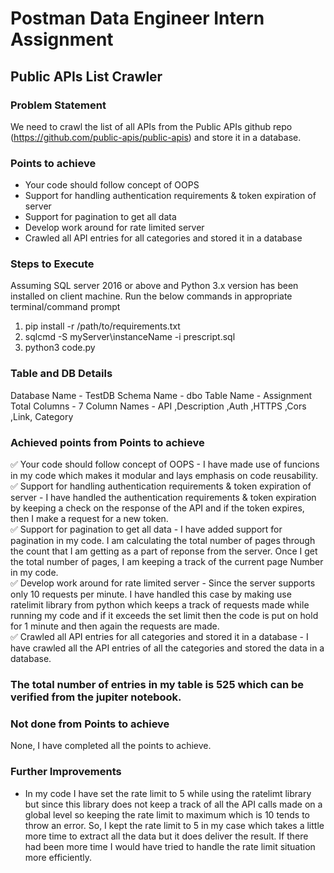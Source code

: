 # Postman Data Engineer Intern Assignment
## Public APIs List Crawler

### Problem Statement
We need to crawl the list of all APIs from the Public APIs github repo (https://github.com/public-apis/public-apis) and store it in a database.

### Points to achieve
- Your code should follow concept of OOPS
- Support for handling authentication requirements & token expiration of server
- Support for pagination to get all data
- Develop work around for rate limited server
- Crawled all API entries for all categories and stored it in a database

### Steps to Execute
Assuming SQL server 2016 or above and Python 3.x version has been installed on client machine.
Run the below commands in appropriate terminal/command prompt

1) pip install -r /path/to/requirements.txt
2) sqlcmd -S myServer\instanceName -i prescript.sql
3) python3 code.py

### Table  and DB Details
Database Name - TestDB
Schema Name - dbo
Table Name - Assignment
Total Columns - 7
Column Names - API ,Description ,Auth ,HTTPS ,Cors ,Link, Category

### Achieved points from Points to achieve


✅ Your code should follow concept of OOPS - I have made use of funcions in my code which makes it modular and lays emphasis on code reusability.<br>
✅ Support for handling authentication requirements & token expiration of server - I have handled the authentication requirements & token expiration by keeping a check on the response of the API and if the token expires, then I make a request for a new token.<br>
✅ Support for pagination to get all data - I have added support for pagination in my code. I am calculating the total number of pages through the count that I am getting as a part of reponse from the server. Once I get the total number of pages, I am keeping a track of the current page Number in my code.<br>
✅ Develop work around for rate limited server - Since the server supports only 10 requests per minute. I have handled this case by making use ratelimit library from python which keeps a track of requests made while running my code and if it exceeds the set limit then the code is put on hold for 1 minute and then again the requests are made.<br>
✅ Crawled all API entries for all categories and stored it in a database - I have crawled all the API entries of all the categories and stored the data in a database.<br>

### The total number of entries in my table is 525 which can be verified from the jupiter notebook.

### Not done from Points to achieve 
None, I have completed all the points to achieve.

### Further Improvements
- In my code I have set the rate limit to 5 while using the ratelimt library but since this library does not keep a track of all the API calls made on a global level so keeping the rate limit to maximum which is 10 tends to throw an error. So, I kept the rate limit to 5 in my case which takes a little more time to extract all the data but it does deliver the result. If there had been more time I would have tried to handle the rate limit situation more efficiently.
